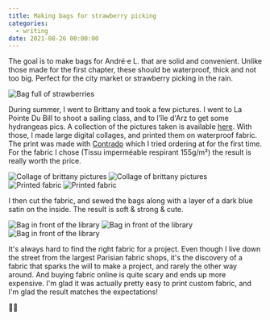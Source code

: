 ```yaml
---
title: Making bags for strawberry picking
categories:
  - writing
date: 2021-08-26 00:00:00
---
```


The goal is to make bags for André·e L. that are solid and convenient. Unlike those made for the first chapter, these should be waterproof, thick and not too big. Perfect for the city market or strawberry picking in the rain.

<img src="https://live.staticflickr.com/65535/51403386027_87bee15a9e_z.jpg" alt="Bag full of strawberries">

During summer, I went to Brittany and took a few pictures. I went to La Pointe Du Bill to shoot a sailing class, and to l'île d'Arz to get some hydrangeas pics. A collection of the pictures taken is available <a class="link" href="https://guillaumemeigniez.me/photos/brittanySummer2021" target="_self">here</a>. With those, I made large digital collages, and printed them on waterproof fabric. The print was made with <a target="_self" href="https://www.contrado.fr" class="link" rel="noreferrer">Contrado</a> which I tried ordering at for the first time. For the fabric I chose (Tissu imperméable respirant 155g/m²) the result is really worth the price.

<div class="photo-album">
    <div class="images-row images-row-2">
        <img src="https://live.staticflickr.com/65535/51404396438_4d9d1a1fa1.jpg" alt="Collage of brittany pictures">
        <img src="https://live.staticflickr.com/65535/51404890054_86a17e1284.jpg" alt="Collage of brittany pictures">
    </div>
    <div class="images-row images-row-2">
        <img src="https://live.staticflickr.com/65535/51404153531_2fa35e847e.jpg" alt="Printed fabric">
        <img src="https://live.staticflickr.com/65535/51405132290_37dcce0ecf.jpg" alt="Printed fabric">
    </div>
</div>

I then cut the fabric, and sewed the bags along with a layer of a dark blue satin on the inside. The  result is soft & strong & cute.

<div class="photo-album">
    <div class="images-row images-row-3">
        <img src="https://live.staticflickr.com/65535/51404150716_d31c4cf813.jpg" alt="Bag in front of the library">
        <img src="https://live.staticflickr.com/65535/51404412563_f4d1047e91.jpg" alt="Bag in front of the library">
        <img src="https://live.staticflickr.com/65535/51405129815_60446b82aa.jpg" alt="Bag in front of the library">
    </div>
</div>

It's always hard to find the right fabric for a project. Even though I live down the street from the largest Parisian fabric shops, it's the discovery of a fabric that sparks the will to make a project, and rarely the other way around. And buying fabric online is quite scary and ends up more expensive. I'm glad it was actually pretty easy to print custom fabric, and I'm glad the result matches the expectations!

🙋‍♂️